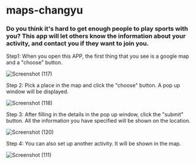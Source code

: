 # maps-changyu
### Do you think it's hard to get enough people to play sports with you? This app will let others know the information about your activity, and contact you if they want to join you.

Step1: When you open this APP, the first thing that you see is a google map and a "choose" button.

![Screenshot (117)](https://user-images.githubusercontent.com/43207918/65840179-a11d0d00-e2e3-11e9-9601-86b8ed5f9adc.png)

Step 2: Pick a place in the map and click the "choose" button. A pop up window will be displayed.

![Screenshot (118)](https://user-images.githubusercontent.com/43207918/65840194-dc1f4080-e2e3-11e9-8619-d626b491aee4.png)

Step 3: After filling in the details in the pop up window, click the "submit" button. All the information you have specified will be shown on the location.

![Screenshot (120)](https://user-images.githubusercontent.com/43207918/65840224-5354d480-e2e4-11e9-9656-33b8d7166fd5.png)

Step 4: You can also set up another activity. It will be shown in the map.

![Screenshot (111)](https://user-images.githubusercontent.com/43207918/65294324-44c02d80-db2c-11e9-806b-69c12d21e4b2.png)
